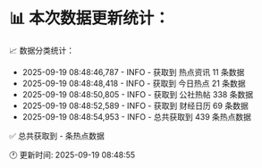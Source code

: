📊 本次数据更新统计：
==========================

📈 数据分类统计：
- 2025-09-19 08:48:46,787 - INFO - 获取到 热点资讯 11 条数据
- 2025-09-19 08:48:48,418 - INFO - 获取到 今日热点 21 条数据
- 2025-09-19 08:48:50,805 - INFO - 获取到 公社热帖 338 条数据
- 2025-09-19 08:48:52,589 - INFO - 获取到 财经日历 69 条数据
- 2025-09-19 08:48:54,953 - INFO - 总共获取到 439 条热点数据

✅ 总共获取到 - 条热点数据

🕐 更新时间: 2025-09-19 08:48:55
